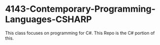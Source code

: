 # 4143-Contemporary-Programming-Languages-CSHARP
This class focuses on programming for C#. This Repo is the C# portion of this.
